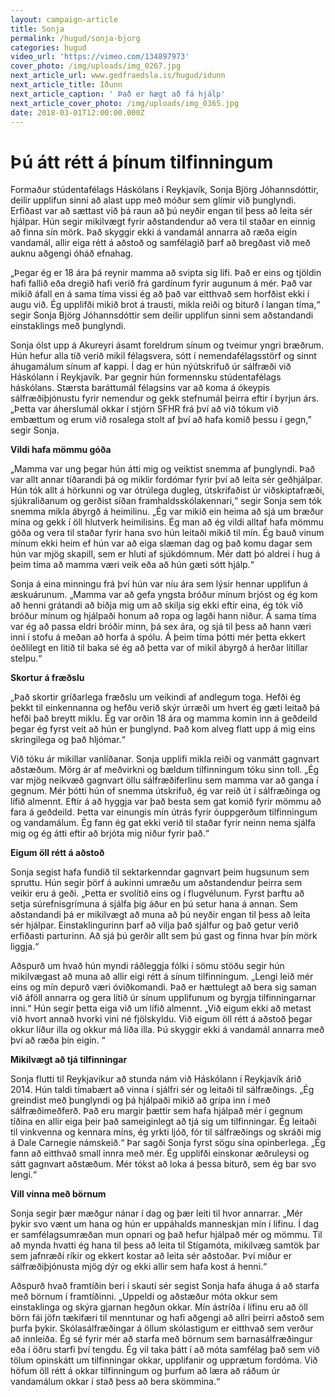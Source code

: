 ```yaml
---
layout: campaign-article
title: Sonja
permalink: /hugud/sonja-bjorg
categories: hugud
video_url: 'https://vimeo.com/134897973'
cover_photo: /img/uploads/img_0267.jpg
next_article_url: www.gedfraedsla.is/hugud/idunn
next_article_title: Iðunn
next_article_caption: ' Það er hægt að fá hjálp'
next_article_cover_photo: /img/uploads/img_0365.jpg
date: 2018-03-01T12:00:00.000Z
---
```

# Þú átt rétt á þínum tilfinningum

Formaður stúdentafélags Háskólans í Reykjavík, Sonja Björg Jóhannsdóttir, deilir upplifun sinni að alast upp með móður sem glímir við þunglyndi. Erfiðast var að sættast við þá raun að þú neyðir engan til þess að leita sér hjálpar. Hún segir mikilvægt fyrir aðstandendur að vera til staðar en einnig að finna sín mörk. Það skyggir ekki á vandamál annarra að ræða eigin vandamál, allir eiga rétt á aðstoð og samfélagið þarf að bregðast við með auknu aðgengi óháð efnahag. 

„Þegar ég er 18 ára þá reynir mamma að svipta sig lífi. Það er eins og tjöldin hafi fallið eða dregið hafi verið frá gardínum fyrir augunum á mér. Það var mikið áfall en á sama tíma vissi ég að það var eitthvað sem horfðist ekki í augu við. Ég upplifði mikið brot á trausti, mikla reiði og biturð í langan tíma,“ segir Sonja Björg Jóhannsdóttir sem deilir upplifun sinni sem aðstandandi einstaklings með þunglyndi. 

Sonja ólst upp á Akureyri ásamt foreldrum sínum og tveimur yngri bræðrum. Hún hefur alla tíð verið mikil félagsvera, sótt í nemendafélagsstörf og sinnt áhugamálum sínum af kappi. Í dag er hún nýútskrifuð úr sálfræði við Háskólann í Reykjavík. Þar gegnir hún formennsku stúdentafélags háskólans. Stærsta baráttumál félagsins var að koma á ókeypis sálfræðiþjónustu fyrir nemendur og gekk stefnumál þeirra eftir í byrjun árs. „Þetta var áherslumál okkar í stjórn SFHR frá því að við tókum við embættum og erum við rosalega stolt af því að hafa komið þessu í gegn,” segir Sonja.  

**Vildi hafa mömmu góða**

„Mamma var ung þegar hún átti mig og veiktist snemma af þunglyndi. Það var allt annar tíðarandi þá og miklir fordómar fyrir því að leita sér geðhjálpar. Hún tók allt á hörkunni og var ótrúlega dugleg, útskrifaðist úr viðskiptafræði, sjúkraliðanum og gerðist síðan framhaldsskólakennari,“ segir Sonja sem tók snemma mikla ábyrgð á heimilinu. „Ég var mikið ein heima að sjá um bræður mína og gekk í öll hlutverk heimilisins. Ég man að ég vildi alltaf hafa mömmu góða og vera til staðar fyrir hana svo hún leitaði mikið til mín. Ég bauð vinum mínum ekki heim ef hún var að eiga slæman dag og það komu dagar sem hún var mjög skapill, sem er hluti af sjúkdómnum. Mér datt þó aldrei í hug á þeim tíma að mamma væri veik eða að hún gæti sótt hjálp.“ 

Sonja á eina minningu frá því hún var níu ára sem lýsir hennar upplifun á æskuárunum. „Mamma var að gefa yngsta bróður mínum brjóst og ég kom að henni grátandi að biðja mig um að skilja sig ekki eftir eina, ég tók við bróður mínum og hjálpaði honum að ropa og lagði hann niður. Á sama tíma var ég að passa eldri bróðir minn, þá sex ára, og sjá til þess að hann væri inni í stofu á meðan að horfa á spólu. Á þeim tíma þótti mér þetta ekkert óeðlilegt en litið til baka sé ég að þetta var of mikil ábyrgð á herðar lítillar stelpu.“

**Skortur á fræðslu**

„Það skortir gríðarlega fræðslu um veikindi af andlegum toga. Hefði ég þekkt til einkennanna og hefðu verið skýr úrræði um hvert ég gæti leitað þá hefði það breytt miklu. Ég var orðin 18 ára og mamma komin inn á geðdeild þegar ég fyrst veit að hún er þunglynd. Það kom alveg flatt upp á mig eins skringilega og það hljómar.“  

Við tóku ár mikillar vanlíðanar. Sonja upplifi mikla reiði og vanmátt gagnvart aðstæðum. Mörg ár af meðvirkni og bældum tilfinningum tóku sinn toll. „Ég var mjög neikvæð gagnvart öllu sálfræðiferlinu sem mamma var að ganga í gegnum. Mér þótti hún of snemma útskrifuð, ég var reið út í sálfræðinga og lífið almennt. Eftir á að hyggja var það besta sem gat komið fyrir mömmu að fara á geðdeild. Þetta var einungis mín útrás fyrir óuppgerðum tilfinningum og vandamálum. Ég fann ég gat ekki verið til staðar fyrir neinn nema sjálfa mig og ég átti eftir að brjóta mig niður fyrir það.“

**Eigum öll rétt á aðstoð**

Sonja segist hafa fundið til sektarkenndar gagnvart þeim hugsunum sem spruttu. Hún segir þörf á aukinni umræðu um aðstandendur þeirra sem veikir eru á geði. „Þetta er svolítið eins og í flugvélunum. Fyrst þarftu að setja súrefnisgrímuna á sjálfa þig áður en þú setur hana á annan. Sem aðstandandi þá er mikilvægt að muna að þú neyðir engan til þess að leita sér hjálpar. Einstaklingurinn þarf að vilja það sjálfur og það getur verið erfiðasti parturinn. Að sjá þú gerðir allt sem þú gast og finna hvar þín mörk liggja.“

Aðspurð um hvað hún myndi ráðleggja fólki í sömu stöðu segir hún mikilvægast að muna að allir eigi rétt á sínum tilfinningum. „Lengi leið mér eins og mín depurð væri óviðkomandi. Það er hættulegt að bera sig saman við áföll annarra og gera lítið úr sínum upplifunum og byrgja tilfinningarnar inni.“ Hún segir þetta eiga við um lífið almennt. „Við eigum ekki að metast við hvort annað hvorki vini né fjölskyldu. Við eigum öll rétt á aðstoð þegar okkur líður illa og okkur má líða illa. Þú skyggir ekki á vandamál annarra með því að ræða þín eigin. “

**Mikilvægt að tjá tilfinningar**

Sonja flutti til Reykjavíkur að stunda nám við Háskólann í Reykjavík árið 2014. Hún taldi tímabært að vinna í sjálfri sér og leitaði til sálfræðings. „Ég greindist með þunglyndi og þá hjálpaði mikið að grípa inn í með sálfræðimeðferð. Það eru margir þættir sem hafa hjálpað mér í gegnum tíðina en allir eiga þeir það sameiginlegt að tjá sig um tilfinningar. Ég leitaði til vinkvenna og kennara míns, ég yrkti ljóð, fór til sálfræðings og skráði mig á Dale Carnegie námskeið.“ Þar sagði Sonja fyrst sögu sína opinberlega. „Ég fann að eitthvað small innra með mér. Ég upplifði einskonar æðruleysi og sátt gagnvart aðstæðum. Mér tókst að loka á þessa biturð, sem ég bar svo lengi.“

**Vill vinna með börnum**

Sonja segir þær mæðgur nánar í dag og þær leiti til hvor annarrar. „Mér þykir svo vænt um hana og hún er uppáhalds manneskjan mín í lífinu. Í dag er samfélagsumræðan mun opnari og það hefur hjálpað mér og mömmu. Til að mynda hvatti ég hana til þess að leita til Stígamóta, mikilvæg samtök þar sem jafnræði ríkir og ekkert kostar að leita sér aðstoðar. Því miður er sálfræðiþjónusta mjög dýr og ekki allir sem hafa kost á henni.“

Aðspurð hvað framtíðin beri í skauti sér segist Sonja hafa áhuga á að starfa með börnum í framtíðinni. „Uppeldi og aðstæður móta okkur sem einstaklinga og skýra gjarnan hegðun okkar. Mín ástríða í lífinu eru að öll börn fái jöfn tækifæri til menntunar og hafi aðgengi að allri þeirri aðstoð sem þurfa þykir. Skólasálfræðingar á öllum skólastigum er eitthvað sem verður að innleiða. Ég sé fyrir mér að starfa með börnum sem barnasálfræðingur eða í öðru starfi því tengdu. Ég vil taka þátt í að móta samfélag það sem við tölum opinskátt um tilfinningar okkar, upplifanir og upprætum fordóma. Við höfum öll rétt á okkar tilfinningum og þurfum að læra að ráðum úr vandamálum okkar í stað þess að bera skömmina.“
